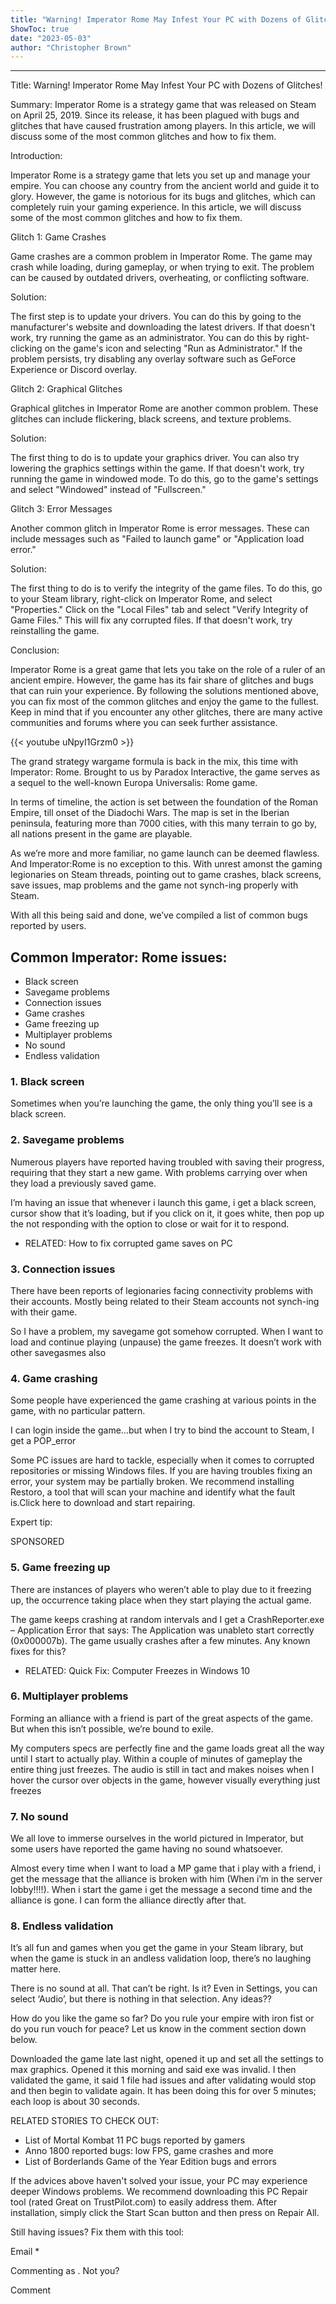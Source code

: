 ```yaml
---
title: "Warning! Imperator Rome May Infest Your PC with Dozens of Glitches!"
ShowToc: true 
date: "2023-05-03"
author: "Christopher Brown"
---
```

*****
Title: Warning! Imperator Rome May Infest Your PC with Dozens of Glitches!

Summary: Imperator Rome is a strategy game that was released on Steam on April 25, 2019. Since its release, it has been plagued with bugs and glitches that have caused frustration among players. In this article, we will discuss some of the most common glitches and how to fix them.

Introduction:

Imperator Rome is a strategy game that lets you set up and manage your empire. You can choose any country from the ancient world and guide it to glory. However, the game is notorious for its bugs and glitches, which can completely ruin your gaming experience. In this article, we will discuss some of the most common glitches and how to fix them.

Glitch 1: Game Crashes

Game crashes are a common problem in Imperator Rome. The game may crash while loading, during gameplay, or when trying to exit. The problem can be caused by outdated drivers, overheating, or conflicting software.

Solution:

The first step is to update your drivers. You can do this by going to the manufacturer's website and downloading the latest drivers. If that doesn't work, try running the game as an administrator. You can do this by right-clicking on the game's icon and selecting "Run as Administrator." If the problem persists, try disabling any overlay software such as GeForce Experience or Discord overlay.

Glitch 2: Graphical Glitches

Graphical glitches in Imperator Rome are another common problem. These glitches can include flickering, black screens, and texture problems.

Solution:

The first thing to do is to update your graphics driver. You can also try lowering the graphics settings within the game. If that doesn't work, try running the game in windowed mode. To do this, go to the game's settings and select "Windowed" instead of "Fullscreen."

Glitch 3: Error Messages

Another common glitch in Imperator Rome is error messages. These can include messages such as "Failed to launch game" or "Application load error."

Solution:

The first thing to do is to verify the integrity of the game files. To do this, go to your Steam library, right-click on Imperator Rome, and select "Properties." Click on the "Local Files" tab and select "Verify Integrity of Game Files." This will fix any corrupted files. If that doesn't work, try reinstalling the game.

Conclusion:

Imperator Rome is a great game that lets you take on the role of a ruler of an ancient empire. However, the game has its fair share of glitches and bugs that can ruin your experience. By following the solutions mentioned above, you can fix most of the common glitches and enjoy the game to the fullest. Keep in mind that if you encounter any other glitches, there are many active communities and forums where you can seek further assistance.

{{< youtube uNpyI1Grzm0 >}} 



The grand strategy wargame formula is back in the mix, this time with Imperator: Rome. Brought to us by Paradox Interactive, the game serves as a sequel to the well-known Europa Universalis: Rome game.
 
In terms of timeline, the action is set between the foundation of the Roman Empire, till onset of the Diadochi Wars. The map is set in the Iberian peninsula, featuring more than 7000 cities, with this many terrain to go by, all nations present in the game are playable.
 
As we’re more and more familiar, no game launch can be deemed flawless. And Imperator:Rome is no exception to this. With unrest amonst the gaming legionaries on Steam threads, pointing out to game crashes, black screens, save issues, map problems and the game not synch-ing properly with Steam.
 
With all this being said and done, we’ve compiled a list of common bugs reported by users.
 
## Common Imperator: Rome issues:
 
- Black screen
 - Savegame problems
 - Connection issues
 - Game crashes
 - Game freezing up
 - Multiplayer problems
 - No sound
 - Endless validation

 
### 1. Black screen
 
Sometimes when you’re launching the game, the only thing you’ll see is a black screen.
 
### 2. Savegame problems
 
Numerous players have reported having troubled with saving their progress, requiring that they start a new game. With problems carrying over when they load a previously saved game.
 
I’m having an issue that whenever i launch this game, i get a black screen, cursor show that it’s loading, but if you click on it, it goes white, then pop up the not responding with the option to close or wait for it to respond.
 
- RELATED: How to fix corrupted game saves on PC

 
### 3. Connection issues
 
There have been reports of legionaries facing connectivity problems with their accounts. Mostly being related to their Steam accounts not synch-ing with their game.
 
So I have a problem, my savegame got somehow corrupted. When I want to load and continue playing (unpause) the game freezes. It doesn’t work with other savegasmes also
 
### 4. Game crashing
 
Some people have experienced the game crashing at various points in the game, with no particular pattern.
 
I can login inside the game…but when I try to bind the account to Steam, I get a POP_error
 
Some PC issues are hard to tackle, especially when it comes to corrupted repositories or missing Windows files. If you are having troubles fixing an error, your system may be partially broken. We recommend installing Restoro, a tool that will scan your machine and identify what the fault is.Click here to download and start repairing.
 
Expert tip:
 
SPONSORED
 
### 5. Game freezing up
 
There are instances of players who weren’t able to play due to it freezing up, the occurrence taking place when they start playing the actual game.
 
The game keeps crashing at random intervals and I get a CrashReporter.exe – Application Error that says: The Application was unableto start correctly (0x000007b). The game usually crashes after a few minutes. Any known fixes for this?
 
- RELATED: Quick Fix: Computer Freezes in Windows 10

 
### 6. Multiplayer problems
 
Forming an alliance with a friend is part of the great aspects of the game. But when this isn’t possible, we’re bound to exile.
 
My computers specs are perfectly fine and the game loads great all the way until I start to actually play. Within a couple of minutes of gameplay the entire thing just freezes. The audio is still in tact and makes noises when I hover the cursor over objects in the game, however visually everything just freezes
 
### 7. No sound
 
We all love to immerse ourselves in the world pictured in Imperator, but some users have reported the game having no sound whatsoever.
 
Almost every time when I want to load a MP game that i play with a friend, i get the message that the alliance is broken with him (When i’m in the server lobby!!!!). When i start the game i get the message a second time and the alliance is gone. I can form the alliance directly after that.
 
### 8. Endless validation
 
It’s all fun and games when you get the game in your Steam library, but when the game is stuck in an andless validation loop, there’s no laughing matter here.
 
There is no sound at all. That can’t be right. Is it? Even in Settings, you can select ‘Audio’, but there is nothing in that selection. Any ideas??
 
How do you like the game so far? Do you rule your empire with iron fist or do you run vouch for peace? Let us know in the comment section down below.
 
Downloaded the game late last night, opened it up and set all the settings to max graphics. Opened it this morning and said exe was invalid. I then validated the game, it said 1 file had issues and after validating would stop and then begin to validate again. It has been doing this for over 5 minutes; each loop is about 30 seconds.
 
RELATED STORIES TO CHECK OUT:
 
- List of Mortal Kombat 11 PC bugs reported by gamers
 - Anno 1800 reported bugs: low FPS, game crashes and more
 - List of Borderlands Game of the Year Edition bugs and errors

 

 
If the advices above haven't solved your issue, your PC may experience deeper Windows problems. We recommend downloading this PC Repair tool (rated Great on TrustPilot.com) to easily address them. After installation, simply click the Start Scan button and then press on Repair All.
 
Still having issues? Fix them with this tool:
 
Email * 
 

Commenting as .
Not you?

 
Comment 





